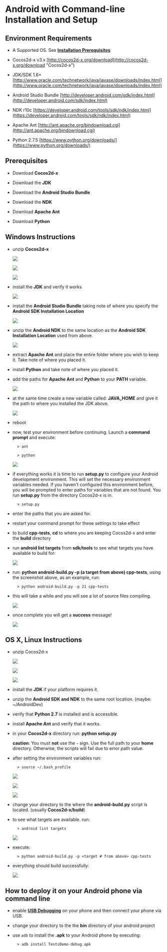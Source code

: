 # Android with Command-line Installation and Setup

## Environment Requirements
* A Supported OS. See **[Installation Prerequisites](A/index.html)**

* Cocos2d-x v3.x [http://cocos2d-x.org/download](http://cocos2d-x.org/download "Cocos2d-x")

* JDK/SDK 1.6+ [http://www.oracle.com/technetwork/java/javase/downloads/index.html](http://www.oracle.com/technetwork/java/javase/downloads/index.html)

* Android Studio Bundle [http://developer.android.com/sdk/index.html](http://developer.android.com/sdk/index.html)

* NDK r10c [https://developer.android.com/tools/sdk/ndk/index.html](https://developer.android.com/tools/sdk/ndk/index.html)

* Apache Ant [http://ant.apache.org/bindownload.cgi](http://ant.apache.org/bindownload.cgi)

* Python 2.7.5 [https://www.python.org/downloads/](https://www.python.org/downloads/)

## Prerequisites
* Download **Cocos2d-x**

* Download the **JDK**

* Download the **Android Studio Bundle**

* Download the **NDK**

* Download **Apache Ant**

* Download **Python**

## Windows Instructions
* unzip __Cocos2d-x__

    ![](Android-terminal-img/win-step1.png "")

    ![](Android-terminal-img/win-step2.png "")

    ![](Android-terminal-img/win-step3.png "")

* install the **JDK** and verify it works

    ![](Android-terminal-img/win-step4.png "")

* install the **Android Studio Bundle** taking note of where you specify the
__Android SDK Installation Location__

    ![](Android-terminal-img/win-step5.png "")

* unzip the **Android NDK** to the same location as the __Android SDK Installation Location__
used from above.

    ![](Android-terminal-img/win-step6.png "")

* extract **Apache Ant** and place the entire folder where you wish to keep it.
Take note of where you placed it.

* install **Python** and take note of where you placed it.

* add the paths for **Apache Ant** and **Python** to your __PATH__ variable.

    ![](Android-terminal-img/win-step7.png "")

* at the same time create a new variable called: __JAVA_HOME__ and give it the
path to where you installed the JDK above.

    ![](Android-terminal-img/win-step8.png "")

* reboot

* now, test your environment before continuing. Launch a __command prompt__ and execute:

		> ant

		> python

    ![](Android-terminal-img/win-step9.png "")

* if everything works it is time to run __setup.py__ to configure your Android
development environment. This will set the necessary environment variables needed.
If you haven't configured this environment before, you will be prompted to enter
paths for variables that are not found. You run __setup.py__ from the directory
Cocos2d-x is in.

		> setup.py

* enter the paths that you are asked for.

* restart your command prompt for these settings to take effect

* to build __cpp-tests__, __cd__ to where you are keeping Cocos2d-x and enter the
__build__ directory

* run __android list targets__ from __sdk/tools__ to see what targets you have
available to build for:

    ![](Android-terminal-img/win-step10.png "")

* run: __python android-build.py -p (a target from above) cpp-tests__, using the
screenshot above, as an example, run:

		> python android-build.py -p 21 cpp-tests

* this will take a while and you will see a lot of source files compiling.

    ![](Android-terminal-img/win-step11.png "")

* once complete you will get a __success__ message!

    ![](Android-terminal-img/win-step12.png "")


## OS X, Linux Instructions
* unzip Cocos2d-x

    ![](Android-terminal-img/1.png "")

    ![](Android-terminal-img/2.png "")

    ![](Android-terminal-img/3.png "")

* install the __JDK__ if your platform requires it.

* unzip the __Android SDK and NDK__ to the same root location.
(maybe: ~/AndroidDev)

* verify that __Python 2.7__ is installed and is accessible.

* install __Apache Ant__ and verify that it works.

* in your __Cocos2d-x__ directory run: __python setup.py__

	__caution__: You must **not** use the `~` sign. Use the full path to your **home**
directory. Otherwise, the scripts will fail due to error path value.

* after setting the environment variables run:

		> source ~/.bash_profile

    ![](Android-terminal-img/setuppy01.png "")

    ![](Android-terminal-img/setuppy02.png "")

    ![](Android-terminal-img/setuppy03.png "")

* change your directory to the where the __android-build.py__ script is located.
(usually __Cocos2d-x/build__)

* to see what targets are available. run:

		> android list targets

    ![](Android-terminal-img/android-list-targets1.png "")

* execute:

		> python android-build.py -p <target # from above> cpp-tests

* everything should build successfully:

    ![](Android-terminal-img/buildsuccess.png "")

## How to deploy it on your Android phone via command line

* enable **[USB Debugging](http://stackoverflow.com/questions/16707137/how-to-find-and-turn-on-usb-debugging-mode-on-nexus-4)**
on your phone and then connect your phone via USB.

* change your directory to the the **bin** directory of your android project

* use `adb` to install the __.apk__ to your Android phone by executing:

		> adb install TestsDemo-debug.apk

